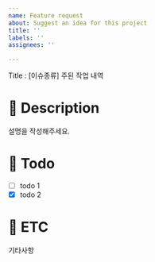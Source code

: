 ```yaml
---
name: Feature request
about: Suggest an idea for this project
title: ''
labels: ''
assignees: ''

---
```


Title : [이슈종류] 주된 작업 내역

# 📑 Description
설명을 작성해주세요.

# 📝 Todo
- [ ] todo 1
- [x] todo 2

# 📍 ETC
기타사항
